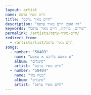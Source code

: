 ```yaml
---
layout: artist
name: חיים מאיר ערפס
title: "חיים מאיר ערפס"
description: "דף האמן חיים מאיר ערפס"
keywords: "שירים, מוזיקה, חיים מאיר ערפס"
permalink: /artists/חיים-מאיר-ערפס/
redirect_from:
  - /artists/list/חיים מאיר ערפס
songs:
  - number: "50403"
    name: "א טאטע בלייבט א טאטע"
    album: "סינגלים"
    artist: "חיים מאיר ערפס"
  - number: "50404"
    name: "בטח בה׳"
    album: "סינגלים"
    artist: "חיים מאיר ערפס"
---
```

